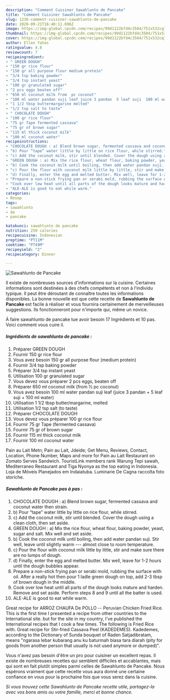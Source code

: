 ```yaml
---
description: "Comment Cuisiner Sawahlunto de Pancake"
title: "Comment Cuisiner Sawahlunto de Pancake"
slug: 1236-comment-cuisiner-sawahlunto-de-pancake
date: 2020-09-21T16:40:11.696Z
image: https://img-global.cpcdn.com/recipes/99d1122bfd4c3504/751x532cq70/sawahlunto-de-pancake-photo-principale-de-la-recette.jpg
thumbnail: https://img-global.cpcdn.com/recipes/99d1122bfd4c3504/751x532cq70/sawahlunto-de-pancake-photo-principale-de-la-recette.jpg
cover: https://img-global.cpcdn.com/recipes/99d1122bfd4c3504/751x532cq70/sawahlunto-de-pancake-photo-principale-de-la-recette.jpg
author: Ellen Yates
ratingvalue: 4.8
reviewcount: 7
recipeingredient:
- " GREEN DOUGH"
- "150 gr rice flour"
- "150 gr all purpose flour medium protein"
- "3/4 tsp baking powder"
- "3/4 tsp instant yeast"
- "100 gr granulated sugar"
- "2 pcs eggs beaten off"
- "650 ml coconut milk from  pc coconut"
- "100 ml water pandan suji leaf juice 3 pandan  5 leaf suji  100 ml water"
- "1 1/2 tbsp buttermargarine melted"
- "1/2 tsp salt to taste"
- " CHOCOLATE DOUGH"
- "100 gr rice flour"
- "75 gr Tape fermented cassava"
- "75 gr of brown sugar"
- "115 ml thick coconut milk"
- "100 ml coconut water"
recipeinstructions:
- "CHOCOLATE DOUGH : a) Blend brown sugar, fermented cassava and coconut water then strain."
- "b) Pour “tape” water little by little on rice flour, while stirred."
- "c) Add the coconut milk, stir until blended. Cover the dough using a clean cloth, then set aside."
- "GREEN DOUGH : a) Mix the rice flour, wheat flour, baking powder, yeast, sugar and salt. Mix well and set aside."
- "b) Cook the coconut milk until boiling, then add water pandan suji. Stir well, leave until slightly warm --- almost close to room temperature."
- "c) Pour the flour with coconut milk little by little, stir and make sure there are no lumps of dough."
- "d) Finally, enter the egg and melted butter. Mix well, leave for 1-2 hours until the dough bubbles appear."
- "Prepare a non-stick frying pan or serabi mold, rubbing the surface with oil. After a really hot then pour 1 ladle green dough on top, add 2-3 tbsp of brown dough in the middle."
- "Cook over low heat until all parts of the dough looks mature and harden. Remove and set aside. Perform steps 8 and 9 until all the batter is used."
- "ALE-ALE is good to eat while warm."
categories:
- Resep
tags:
- sawahlunto
- de
- pancake

katakunci: sawahlunto de pancake 
nutrition: 259 calories
recipecuisine: Indonesian
preptime: "PT11M"
cooktime: "PT49M"
recipeyield: "2"
recipecategory: Dinner

---
```



![Sawahlunto de Pancake](https://img-global.cpcdn.com/recipes/99d1122bfd4c3504/751x532cq70/sawahlunto-de-pancake-photo-principale-de-la-recette.jpg)

Il existe de nombreuses sources d'informations sur la cuisine. Certaines informations sont destinées à des chefs compétents et non à l'individu typique. Il peut être déroutant de connaître toutes les informations disponibles. La bonne nouvelle est que cette recette de <strong> Sawahlunto de Pancake </strong> est facile à réaliser et vous fournira certainement de merveilleuses suggestions. Ils fonctionneront pour n'importe qui, même un novice.

<!--inarticleads1-->

À faire sawahlunto de pancake tue avoir besoin 17 Ingrédients et 10 pas. Voici comment vous cuire il.

##### Ingrédients de sawahlunto de pancake :

1. Préparer  GREEN DOUGH
1. Fournir 150 gr rice flour
1. Vous avez besoin 150 gr all purpose flour (medium protein)
1. Fournir 3/4 tsp baking powder
1. Préparer 3/4 tsp instant yeast
1. Utilisation 100 gr granulated sugar
1. Vous devez vous préparer 2 pcs eggs, beaten off
1. Préparer 650 ml coconut milk (from ½ pc coconut)
1. Vous avez besoin 100 ml water pandan suji leaf (juice 3 pandan + 5 leaf suji + 100 ml water)
1. Utilisation 1 1/2 tbsp butter/margarine, melted
1. Utilisation 1/2 tsp salt (to taste)
1. Préparer  CHOCOLATE DOUGH
1. Vous devez vous préparer 100 gr rice flour
1. Fournir 75 gr Tape (fermented cassava)
1. Fournir 75 gr of brown sugar
1. Fournir 115 ml thick coconut milk
1. Fournir 100 ml coconut water


Pain au Lait Metn; Pain au Lait, Jdeide; Get Menu, Reviews, Contact, Location, Phone Number, Maps and more for Pain au Lait Restaurant on Zomato Serves Sandwich. TouristLink members rank Warung Tepi sawah, Mediterraneo Restaurant and Tiga Nyonya as the top eating in Indonesia. Loja de Móveis Planejados em Indaiatuba. Luminarie De Cagna raccolta foto storiche. 

<!--inarticleads2-->

##### Sawahlunto de Pancake pas à pas :

1. CHOCOLATE DOUGH : a) Blend brown sugar, fermented cassava and coconut water then strain.
1. b) Pour “tape” water little by little on rice flour, while stirred.
1. c) Add the coconut milk, stir until blended. Cover the dough using a clean cloth, then set aside.
1. GREEN DOUGH : a) Mix the rice flour, wheat flour, baking powder, yeast, sugar and salt. Mix well and set aside.
1. b) Cook the coconut milk until boiling, then add water pandan suji. Stir well, leave until slightly warm --- almost close to room temperature.
1. c) Pour the flour with coconut milk little by little, stir and make sure there are no lumps of dough.
1. d) Finally, enter the egg and melted butter. Mix well, leave for 1-2 hours until the dough bubbles appear.
1. Prepare a non-stick frying pan or serabi mold, rubbing the surface with oil. After a really hot then pour 1 ladle green dough on top, add 2-3 tbsp of brown dough in the middle.
1. Cook over low heat until all parts of the dough looks mature and harden. Remove and set aside. Perform steps 8 and 9 until all the batter is used.
1. ALE-ALE is good to eat while warm.


Great recipe for ARROZ CHAUFA De POLLO -- Peruvian Chicken Fried Rice. This is the first time I presented a recipe from other countries to the International site. but for the site in my country, I&#39;ve published the International recipes that I cook a few times. The following is Fried Rice with. Great recipe for Stir-fried Cassava Peel (KADEDEMES). Kadedemes, according to the Dictionary of Sunda bouquet of Raden Satjadibratam, means &#34;ngarasa lebar kubarang anu ku baturmah biasa tara diarah (pity for goods from another person that usually is not used anymore or dumped)&#34;. 

<!--inarticleads1-->

<p>
Vous n'avez pas besoin d'être un pro pour cuisiner un excellent repas. Il existe de nombreuses recettes qui semblent difficiles et accablantes, mais qui sont en fait plutôt simples parmi celles de Sawahlunto de Pancake. Nous espérons vraiment que cette recette vous aura donné une certaine confiance en vous pour la prochaine fois que vous serez dans la cuisine.
</p>

<p>
<i>Si vous trouvez cette Sawahlunto de Pancake recette utile, partagez-la avec vos bons amis ou votre famille, merci et bonne chance.</i>
</p>
